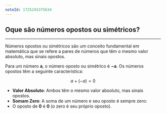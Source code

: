 ```yaml
---
noteId: 1725245375634
---
```


## Oque são números opostos ou simétricos?

---

Números opostos ou simétricos são um conceito fundamental em matemática que se refere a pares de números que têm o mesmo valor absoluto, mas sinais opostos.

Para um número **a**, o número oposto ou simétrico é **−a**. Os números opostos têm a seguinte característica:

$$
a+(-a)=0
$$

- **Valor Absoluto**: Ambos têm o mesmo valor absoluto, mas sinais opostos.
- **Somam Zero**: A soma de um número e seu oposto é sempre zero:
- O oposto de **0** é **0** (o zero é seu próprio oposto).
